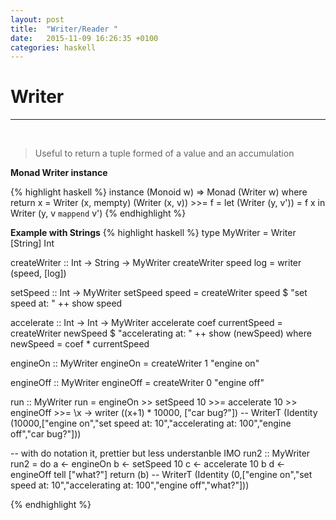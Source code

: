 ```yaml
---
layout: post
title:  "Writer/Reader "
date:   2015-11-09 16:26:35 +0100
categories: haskell
---
```


# Writer

---
<br>

> Useful to return a tuple formed of a value and an accumulation

**Monad Writer instance**

{% highlight haskell %}
instance (Monoid w) => Monad (Writer w) where
  return x = Writer (x, mempty)
  (Writer (x, v)) >>= f =
    let (Writer (y, v')) = f x
    in Writer (y, v `mappend` v')
{% endhighlight %}

**Example with Strings**
{% highlight haskell %}
type MyWriter = Writer [String] Int

createWriter :: Int -> String -> MyWriter
createWriter speed log = writer (speed, [log])

setSpeed :: Int -> MyWriter
setSpeed speed =
  createWriter speed $ "set speed at: " ++ show speed

accelerate :: Int -> Int -> MyWriter
accelerate coef currentSpeed =
  createWriter newSpeed $ "accelerating at: " ++ show (newSpeed)
  where newSpeed = coef * currentSpeed

engineOn :: MyWriter
engineOn = createWriter 1 "engine on"

engineOff :: MyWriter
engineOff = createWriter 0 "engine off"

run :: MyWriter
run =
  engineOn >>
  setSpeed 10 >>=
  accelerate 10 >>
  engineOff >>=
  \x -> writer ((x+1) * 10000, ["car bug?"])
  -- WriterT (Identity (10000,["engine on","set speed at: 10","accelerating at: 100","engine off","car bug?"]))

-- with do notation it, prettier but less understanble IMO
run2 :: MyWriter
run2 = do
  a <- engineOn
  b <- setSpeed 10
  c <- accelerate 10 b
  d <- engineOff
  tell ["what?"]
  return (b)
  -- WriterT (Identity (0,["engine on","set speed at: 10","accelerating at: 100","engine off","what?"]))

{% endhighlight %}
